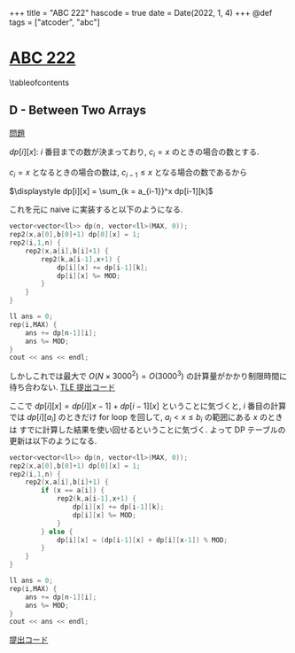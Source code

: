+++
title = "ABC 222"
hascode = true
date = Date(2022, 1, 4)
+++
@def tags = ["atcoder", "abc"]

# [ABC 222](https://atcoder.jp/contests/abc222)

\tableofcontents

## D - Between Two Arrays

[問題](https://atcoder.jp/contests/abc222/tasks/abc222_d)

$dp[i][x]$: $i$ 番目までの数が決まっており, $c_i = x$ のときの場合の数とする.

$c_i = x$ となるときの場合の数は, $c_{i-1} \leq x$ となる場合の数であるから

$\displaystyle dp[i][x] = \sum_{k = a_{i-1}}^x dp[i-1][k]$

これを元に naive に実装すると以下のようになる.
```cpp
vector<vector<ll>> dp(n, vector<ll>(MAX, 0));
rep2(x,a[0],b[0]+1) dp[0][x] = 1;
rep2(i,1,n) {
    rep2(x,a[i],b[i]+1) {
        rep2(k,a[i-1],x+1) {
            dp[i][x] += dp[i-1][k];
            dp[i][x] %= MOD;
        }
    }
}

ll ans = 0;
rep(i,MAX) {
    ans += dp[n-1][i];
    ans %= MOD;
}
cout << ans << endl;
```

しかしこれでは最大で $O(N \times 3000^2) = O(3000^3)$ の計算量がかかり制限時間に待ち合わない.
[TLE 提出コード](https://atcoder.jp/contests/abc222/submissions/28322782)

ここで $dp[i][x] = dp[i][x-1] + dp[i-1][x]$ ということに気づくと,
$i$ 番目の計算では $dp[i][a_i]$ のときだけ for loop を回して, $a_i < x \leq b_i$ の範囲にある $x$ のときは
すでに計算した結果を使い回せるということに気づく.
よって DP テーブルの更新は以下のようになる.

```cpp
vector<vector<ll>> dp(n, vector<ll>(MAX, 0));
rep2(x,a[0],b[0]+1) dp[0][x] = 1;
rep2(i,1,n) {
    rep2(x,a[i],b[i]+1) {
        if (x == a[i]) {
            rep2(k,a[i-1],x+1) {
                dp[i][x] += dp[i-1][k];
                dp[i][x] %= MOD;
            }
        } else {
            dp[i][x] = (dp[i-1][x] + dp[i][x-1]) % MOD;
        }
    }
}

ll ans = 0;
rep(i,MAX) {
    ans += dp[n-1][i];
    ans %= MOD;
}
cout << ans << endl;
```


[提出コード](https://atcoder.jp/contests/abc222/submissions/28322862)
